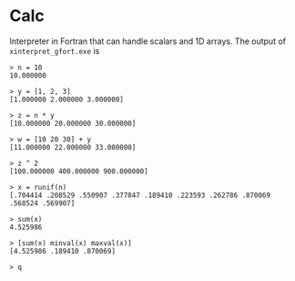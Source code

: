 # Calc
Interpreter in Fortran that can handle scalars and 1D arrays. The output of `xinterpret_gfort.exe` is
```
> n = 10
10.000000

> y = [1, 2, 3]
[1.000000 2.000000 3.000000]

> z = n * y
[10.000000 20.000000 30.000000]

> w = [10 20 30] + y
[11.000000 22.000000 33.000000]

> z ^ 2
[100.000000 400.000000 900.000000]

> x = runif(n)
[.704414 .208529 .550907 .377847 .189410 .223593 .262786 .870069 .568524 .569907]

> sum(x)
4.525986

> [sum(x) minval(x) maxval(x)]
[4.525986 .189410 .870069]

> q
```
